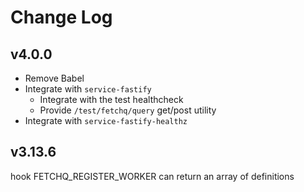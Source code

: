 # Change Log

## v4.0.0

- Remove Babel
- Integrate with `service-fastify`
  - Integrate with the test healthcheck
  - Provide `/test/fetchq/query` get/post utility
- Integrate with `service-fastify-healthz`

## v3.13.6

hook FETCHQ_REGISTER_WORKER can return an array of definitions
